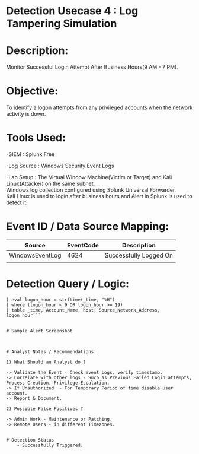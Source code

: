 

# Detection Usecase 4 : Log Tampering Simulation


# Description: 
Monitor Successful Login Attempt After Business Hours(9 AM - 7 PM).


# Objective:
To identify a logon attempts from any privileged accounts when the network activity is down.


# Tools Used:

-SIEM : Splunk Free

-Log Source : Windows Security Event Logs 

-Lab Setup : The Virtual Window Machine(Victim or Target) and Kali Linux(Attacker) on the same subnet.  
             Windows log collection configured using Splunk Universal Forwarder.  
             Kali Linux is used to login after business hours and Alert in Splunk is used to detect it.


# Event ID / Data Source Mapping:

|Source                  | EventCode | Description                |
|------------------------|-----------|----------------------------|
|WindowsEventLog         | 4624      | Successfully Logged On     |
|                        |           |                            |

# Detection Query / Logic:

```spl index=main EventCode=4624  
| eval logon_hour = strftime(_time, "%H")   
| where (logon_hour < 9 OR logon_hour >= 19)  
| table _time, Account_Name, host, Source_Network_Address, logon_hour```


# Sample Alert Screenshot



# Analyst Notes / Recommendations:

1) What Should an Analyst do ? 

-> Validate the Event - Check event Logs, verify timestamp.  
-> Correlate with other logs - Such as Previous Failed Login attempts, Process Creation, Privilege Escalation.    
-> If Unauthorized  - For Temporary Period of time disable user account.  
-> Report & Document.

2) Possible False Positives ?

-> Admin Work - Maintenance or Patching.  
-> Remote Users - in different Timezones.  


# Detection Status
    - Successfully Triggered.


